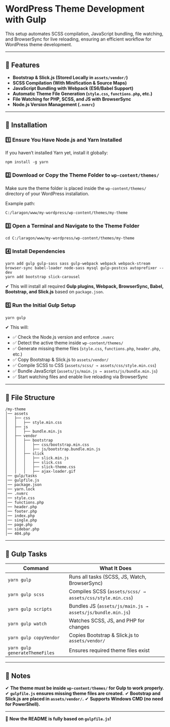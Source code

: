 # WordPress Theme Development with Gulp

This setup automates SCSS compilation, JavaScript bundling, file watching, and BrowserSync for live reloading, ensuring an efficient workflow for WordPress theme development.

---

## **📌 Features**
- **Bootstrap & Slick.js (Stored Locally in `assets/vendor/`)**
- **SCSS Compilation (With Minification & Source Maps)**
- **JavaScript Bundling with Webpack (ES6/Babel Support)**
- **Automatic Theme File Generation (`style.css`, `functions.php`, etc.)**
- **File Watching for PHP, SCSS, and JS with BrowserSync**
- **Node.js Version Management (`.nvmrc`)**

---

## **📌 Installation**

### **1️⃣ Ensure You Have Node.js and Yarn Installed**
If you haven’t installed Yarn yet, install it globally:
```
npm install -g yarn
```

### **2️⃣ Download or Copy the Theme Folder to `wp-content/themes/`**
Make sure the theme folder is placed inside the `wp-content/themes/` directory of your WordPress installation.

Example path:
```
C:/laragon/www/my-wordpress/wp-content/themes/my-theme
```

### **3️⃣ Open a Terminal and Navigate to the Theme Folder**
```
cd C:/laragon/www/my-wordpress/wp-content/themes/my-theme
```

### **4️⃣ Install Dependencies**
```
yarn add gulp gulp-sass sass gulp-webpack webpack webpack-stream browser-sync babel-loader node-sass mysql gulp-postcss autoprefixer --dev
yarn add bootstrap slick-carousel
```
✔ This will install all required **Gulp plugins, Webpack, BrowserSync, Babel, Bootstrap, and Slick.js** based on `package.json`.

### **5️⃣ Run the Initial Gulp Setup**
```
yarn gulp
```
✔ This will:
   - ✅ Check the Node.js version and enforce `.nvmrc`
   - ✅ Detect the active theme inside `wp-content/themes/`
   - ✅ Generate missing theme files (`style.css`, `functions.php`, `header.php`, etc.)
   - ✅ Copy Bootstrap & Slick.js to `assets/vendor/`
   - ✅ Compile SCSS to CSS (`assets/scss/ → assets/css/style.min.css`)
   - ✅ Bundle JavaScript (`assets/js/main.js → assets/js/bundle.min.js`)
   - ✅ Start watching files and enable live reloading via BrowserSync

---

## **📌 File Structure**
```
/my-theme
│── assets
│   ├── css
│   │   ├── style.min.css
│   ├── js
│   │   ├── bundle.min.js
│   ├── vendor
│   │   ├── bootstrap
│   │   │   ├── css/bootstrap.min.css
│   │   │   ├── js/bootstrap.bundle.min.js
│   │   ├── slick
│   │   │   ├── slick.min.js
│   │   │   ├── slick.css
│   │   │   ├── slick-theme.css
│   │   │   ├── ajax-loader.gif
│── gulp/tasks
│── gulpfile.js
│── package.json
│── yarn.lock
│── .nvmrc
│── style.css
│── functions.php
│── header.php
│── footer.php
│── index.php
│── single.php
│── page.php
│── sidebar.php
│── 404.php
```

---

## **📌 Gulp Tasks**
| **Command** | **What It Does** |
|------------|-----------------|
| `yarn gulp` | Runs all tasks (SCSS, JS, Watch, BrowserSync) |
| `yarn gulp scss` | Compiles SCSS (`assets/scss/ → assets/css/style.min.css`) |
| `yarn gulp scripts` | Bundles JS (`assets/js/main.js → assets/js/bundle.min.js`) |
| `yarn gulp watch` | Watches SCSS, JS, and PHP for changes |
| `yarn gulp copyVendor` | Copies Bootstrap & Slick.js to `assets/vendor/` |
| `yarn gulp generateThemeFiles` | Ensures required theme files exist |

---

## **📌 Notes**
✔ **The theme must be inside `wp-content/themes/` for Gulp to work properly.**
✔ **`gulpfile.js` ensures missing theme files are created.**
✔ **Bootstrap and Slick.js are placed in `assets/vendor/`.**
✔ **Supports Windows CMD (no need for PowerShell).**

---

🚀 **Now the README is fully based on `gulpfile.js`!**

